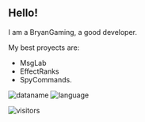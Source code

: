 

## Hello!

I am a BryanGaming, a good developer.

My best proyects are: 
- MsgLab
- EffectRanks
- SpyCommands.

![dataname](https://github-readme-stats-codestackr.vercel.app/api?username=BryanGamingDV&show_icons=true&hide_border=true)
![language](https://github-readme-stats.vercel.app/api/top-langs/?username=BryanGamingDV&layout=compact)


![visitors](https://visitor-badge.laobi.icu/badge?page_id=bryangamingdv.readme.visitor-badge)

